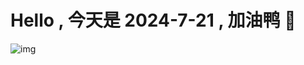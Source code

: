 
# Hello , 今天是 2024-7-21 , 加油鸭 🤭

![img](https://v1.jinrishici.com/all.svg?font-size=18&spacing=4)

